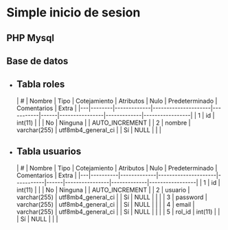 # Simple inicio de sesion
## PHP Mysql

## Base de datos

- Tabla roles
  ---
  | # | Nombre | Tipo        | Cotejamiento        | Atributos | Nulo | Predeterminado | Comentarios | Extra           |
|---|--------|-------------|---------------------|-----------|------|----------------|-------------|-----------------|
| 1 | id     | int(11)     |                     |           | No   | Ninguna        |             | AUTO_INCREMENT  |
| 2 | nombre | varchar(255) | utf8mb4_general_ci |           | Sí   | NULL           |             |                 |

- Tabla usuarios
  ---
  | # | Nombre   | Tipo        | Cotejamiento        | Atributos | Nulo | Predeterminado | Comentarios | Extra           |
|---|----------|-------------|---------------------|-----------|------|----------------|-------------|-----------------|
| 1 | id       | int(11)     |                     |           | No   | Ninguna        |             | AUTO_INCREMENT  |
| 2 | usuario  | varchar(255) | utf8mb4_general_ci |           | Sí   | NULL           |             |                 |
| 3 | password | varchar(255) | utf8mb4_general_ci |           | Sí   | NULL           |             |                 |
| 4 | email    | varchar(255) | utf8mb4_general_ci |           | Sí   | NULL           |             |                 |
| 5 | rol_id   | int(11)     |                     |           | Sí   | NULL           |             |                 |

